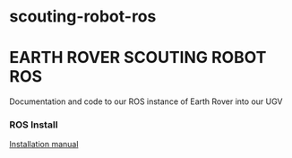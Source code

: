 # scouting-robot-ros
EARTH ROVER SCOUTING ROBOT ROS
===============
Documentation and code to our ROS instance of Earth Rover into our UGV

### ROS Install
[Installation manual](https://github.com/earthrover/scouting-robot-ros/blob/master/install.md)

